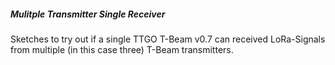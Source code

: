 ##### Mulitple Transmitter Single Receiver

Sketches to try out if a single TTGO T-Beam v0.7 can received LoRa-Signals from 
multiple (in this case three) T-Beam transmitters.
